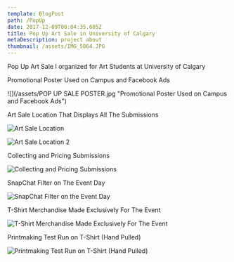 ```yaml
---
template: BlogPost
path: /PopUp
date: 2017-12-09T06:04:35.605Z
title: Pop Up Art Sale in University of Calgary
metaDescription: project about
thumbnail: /assets/IMG_5864.JPG
---
```

Pop Up Art Sale I organized for Art Students at University of Calgary

Promotional Poster Used on Campus and Facebook Ads

![](/assets/POP UP SALE POSTER.jpg "Promotional Poster Used on Campus and Facebook Ads")

Art Sale Location That Displays All The Submissions

![](/assets/IMG_5864.JPG "Art Sale Location")

![](/assets/IMG_5953.JPG "Art Sale Location 2")

Collecting and Pricing Submissions

![](/assets/IMG_20161125_133232.jpg "Collecting and Pricing Submissions")

SnapChat Filter on The Event Day

![](/assets/Snapchat-1825071905.jpg "SnapChat Filter on the Event Day")

T-Shirt Merchandise Made Exclusively For The Event

![](/assets/Screenshot_20170406-181019.png "T-Shirt Merchandise Made Exclusively For The Event")

Printmaking Test Run on T-Shirt (Hand Pulled)

![](/assets/IMG_20170310_212047_119.jpg "Printmaking Test Run on T-Shirt (Hand Pulled)")
